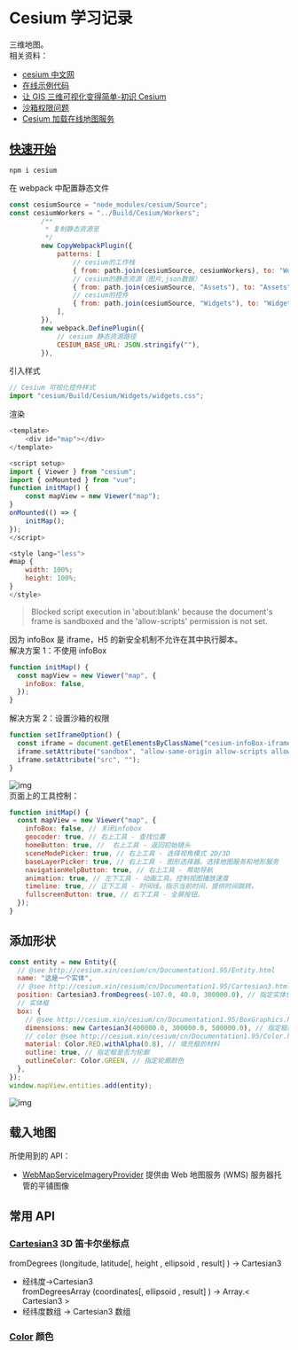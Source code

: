 # Cesium 学习记录

三维地图。  
相关资料：

- [cesium 中文网](http://cesium.xin/)
- [在线示例代码](https://sandcastle.cesium.com/)
- [让 GIS 三维可视化变得简单-初识 Cesium](https://juejin.cn/post/6854573221191090189)
- [沙箱权限问题](https://blog.csdn.net/ganggun/article/details/124825612)
- [Cesium 加载在线地图服务](https://juejin.cn/post/7095293961283043336)

## [快速开始](https://www.cesium.com/learn/cesiumjs-learn/cesiumjs-quickstart/)

```
npm i cesium
```

在 webpack 中配置静态文件

```js
const cesiumSource = "node_modules/cesium/Source";
const cesiumWorkers = "../Build/Cesium/Workers";
		/**
		 * 复制静态资源至
		 */
		new CopyWebpackPlugin({
			patterns: [
				// cesium的工作栈
				{ from: path.join(cesiumSource, cesiumWorkers), to: "Workers" },
				// cesium的静态资源（图片,json数据）
				{ from: path.join(cesiumSource, "Assets"), to: "Assets" },
				// cesium的控件
				{ from: path.join(cesiumSource, "Widgets"), to: "Widgets" },
			],
		}),
		new webpack.DefinePlugin({
			// cesium 静态资源路径
			CESIUM_BASE_URL: JSON.stringify(""),
		}),
```

引入样式

```js
// Cesium 可视化控件样式
import "cesium/Build/Cesium/Widgets/widgets.css";
```

渲染

```js
<template>
	<div id="map"></div>
</template>

<script setup>
import { Viewer } from "cesium";
import { onMounted } from "vue";
function initMap() {
	const mapView = new Viewer("map");
}
onMounted(() => {
	initMap();
});
</script>

<style lang="less">
#map {
	width: 100%;
	height: 100%;
}
</style>
```

> Blocked script execution in 'about:blank' because the document's frame is sandboxed and the 'allow-scripts' permission is not set.

因为 infoBox 是 iframe，H5 的新安全机制不允许在其中执行脚本。  
解决方案 1：不使用 infoBox

```js
function initMap() {
  const mapView = new Viewer("map", {
    infoBox: false,
  });
}
```

解决方案 2：设置沙箱的权限

```js
function setIframeOption() {
  const iframe = document.getElementsByClassName("cesium-infoBox-iframe")[0];
  iframe.setAttribute("sandbox", "allow-same-origin allow-scripts allow-popups allow-forms");
  iframe.setAttribute("src", "");
}
```

![img](https://assets.yomuki.com/md/Xnip2022-09-23_13-49-57.jpg)  
页面上的工具控制：

```js
function initMap() {
  const mapView = new Viewer("map", {
    infoBox: false, // 关闭infobox
    geocoder: true, // 右上工具 - 查找位置
    homeButton: true, //  右上工具 - 返回初始镜头
    sceneModePicker: true, // 右上工具 - 选择视角模式 2D/3D
    baseLayerPicker: true, // 右上工具 - 图形选择器。选择地图服务和地形服务
    navigationHelpButton: true, // 右上工具 - 帮助导航
    animation: true, // 左下工具 - 动画工具。控制视图播放速度
    timeline: true, // 正下工具 - 时间线。指示当前时间，提供时间跳转。
    fullscreenButton: true, // 右下工具 - 全屏按钮。
  });
}
```

## 添加形状

```js
const entity = new Entity({
  // @see http://cesium.xin/cesium/cn/Documentation1.95/Entity.html
  name: "这是一个实体",
  // @see http://cesium.xin/cesium/cn/Documentation1.95/Cartesian3.html
  position: Cartesian3.fromDegrees(-107.0, 40.0, 300000.0), // 指定实体位置
  // 实体框
  box: {
    // @see http://cesium.xin/cesium/cn/Documentation1.95/BoxGraphics.html#.ConstructorOptions
    dimensions: new Cartesian3(400000.0, 300000.0, 500000.0), // 指定框的长度、宽度、高度
    // color @see http://cesium.xin/cesium/cn/Documentation1.95/Color.html
    material: Color.RED.withAlpha(0.8), // 填充框的材料
    outline: true, // 指定框是否为轮廓
    outlineColor: Color.GREEN, // 指定轮廓颜色
  },
});
window.mapView.entities.add(entity);
```

![img](https://assets.yomuki.com/md/Xnip2022-09-23_15-23-46.jpg)

## 载入地图

所使用到的 API：

- [WebMapServiceImageryProvider](http://cesium.xin/cesium/cn/Documentation1.95/WebMapServiceImageryProvider.html) 提供由 Web 地图服务 (WMS) 服务器托管的平铺图像

## 常用 API

### [Cartesian3](http://cesium.xin/cesium/cn/Documentation1.95/Cartesian3.html) 3D 笛卡尔坐标点

fromDegrees (longitude, latitude[, height , ellipsoid , result] ) → Cartesian3

- 经纬度->Cartesian3  
  fromDegreesArray (coordinates[, ellipsoid , result] ) → Array.< Cartesian3 >
- 经纬度数组 -> Cartesian3 数组

### [Color](http://cesium.xin/cesium/cn/Documentation1.95/Color.html) 颜色
